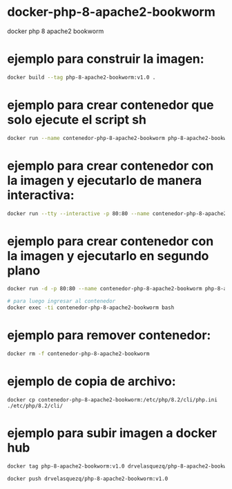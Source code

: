 # docker-php-8-apache2-bookworm
docker php 8 apache2 bookworm

# ejemplo para construir la imagen: 
```bash
docker build --tag php-8-apache2-bookworm:v1.0 .
```

# ejemplo para crear contenedor que solo ejecute el script sh
```bash
docker run --name contenedor-php-8-apache2-bookworm php-8-apache2-bookworm:v1.0
```

# ejemplo para crear contenedor con la imagen y ejecutarlo de manera interactiva:
```bash
docker run --tty --interactive -p 80:80 --name contenedor-php-8-apache2-bookworm php-8-apache2-bookworm:v1.0 bash
```

# ejemplo para crear contenedor con la imagen y ejecutarlo en segundo plano
```bash
docker run -d -p 80:80 --name contenedor-php-8-apache2-bookworm php-8-apache2-bookworm:v1.0
```
```bash
# para luego ingresar al contenedor
docker exec -ti contenedor-php-8-apache2-bookworm bash
```

# ejemplo para remover contenedor:
```bash
docker rm -f contenedor-php-8-apache2-bookworm
```

# ejemplo de copia de archivo:
```
docker cp contenedor-php-8-apache2-bookworm:/etc/php/8.2/cli/php.ini ./etc/php/8.2/cli/
```

# ejemplo para subir imagen a docker hub
```bash
docker tag php-8-apache2-bookworm:v1.0 drvelasquezq/php-8-apache2-bookworm:v1.0
```
```
docker push drvelasquezq/php-8-apache2-bookworm:v1.0
```